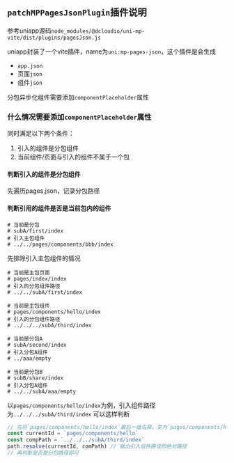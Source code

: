 ## `patchMPPagesJsonPlugin`插件说明
参考uniapp源码`node_modules/@dcloudio/uni-mp-vite/dist/plugins/pagesJson.js`

uniapp封装了一个vite插件，name为`uni:mp-pages-json`，这个插件是会生成
- `app.json`
- 页面`json`
- 组件`json`

分包异步化组件需要添加`componentPlaceholder`属性

### 什么情况需要添加`componentPlaceholder`属性
同时满足以下两个条件：

1. 引入的组件是分包组件
2. 当前组件/页面与引入的组件不属于一个包

#### 判断引入的组件是分包组件
先遍历pages.json，记录分包路径

#### 判断引用的组件是否是当前包内的组件
```shell
# 当前是分包
# subA/first/index
# 引入主包组件
# ../../pages/components/bbb/index
```
先排除引入主包组件的情况

```shell
# 当前是主包页面
# pages/index/index
# 引入的分包组件路径
# ../../subA/first/index
```
```shell
# 当前是主包组件
# pages/components/hello/index
# 引入的分包组件路径
# ../../../subA/third/index
```

```shell
# 当前是分包A
# subA/second/index
# 引入分包A组件
# ../aaa/empty
```
```shell
# 当前是分包B
# subB/share/index
# 引入分包A组件
# ../../subA/aaa/empty
```
以`pages/components/hello/index`为例，引入组件路径为`../../../subA/third/index`
可以这样判断
```js
// 先将`pages/components/hello/index`最后一级去掉，变为`pages/components/hello`
const currentId = `pages/components/hello`
const compPath = `../../../subA/third/index`
path.resolve(currentId, comPath) // 输出引入组件路径的绝对路径
// 再判断是否是分包路径即可
```